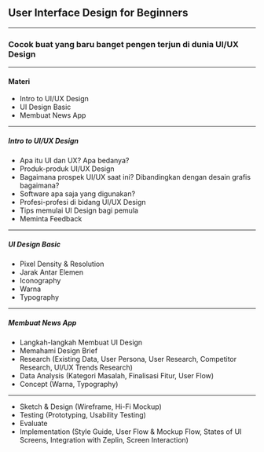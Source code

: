 ## User Interface Design for Beginners

---

### Cocok buat yang baru banget pengen terjun di dunia UI/UX Design

---

#### Materi

- Intro to UI/UX Design <!-- .element: class="fragment" -->
- UI Design Basic <!-- .element: class="fragment" -->
- Membuat News App <!-- .element: class="fragment" -->

---

##### Intro to UI/UX Design

- Apa itu UI dan UX? Apa bedanya? <!-- .element: class="fragment" -->
- Produk-produk UI/UX Design <!-- .element: class="fragment" -->
- Bagaimana prospek UI/UX saat ini? Dibandingkan dengan desain grafis bagaimana? <!-- .element: class="fragment" -->
- Software apa saja yang digunakan? <!-- .element: class="fragment" -->
- Profesi-profesi di bidang UI/UX Design <!-- .element: class="fragment" -->
- Tips memulai UI Design bagi pemula <!-- .element: class="fragment" -->
- Meminta Feedback <!-- .element: class="fragment" -->

---

##### UI Design Basic

- Pixel Density & Resolution <!-- .element: class="fragment" -->
- Jarak Antar Elemen <!-- .element: class="fragment" -->
- Iconography <!-- .element: class="fragment" -->
- Warna <!-- .element: class="fragment" -->
- Typography <!-- .element: class="fragment" -->

---

##### Membuat News App

- Langkah-langkah Membuat UI Design <!-- .element: class="fragment" -->
- Memahami Design Brief <!-- .element: class="fragment" -->
- Research (Existing Data, User Persona, User Research, Competitor Research, UI/UX Trends Research) <!-- .element: class="fragment" -->
- Data Analysis (Kategori Masalah, Finalisasi Fitur, User Flow) <!-- .element: class="fragment" -->
- Concept (Warna, Typography) <!-- .element: class="fragment" -->

---

- Sketch & Design (Wireframe, Hi-Fi Mockup) <!-- .element: class="fragment" -->
- Testing (Prototyping, Usability Testing) <!-- .element: class="fragment" -->
- Evaluate <!-- .element: class="fragment" -->
- Implementation (Style Guide, User Flow & Mockup Flow, States of UI Screens, Integration with Zeplin, Screen Interaction) <!-- .element: class="fragment" -->
